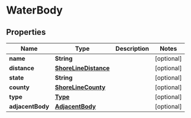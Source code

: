 
# WaterBody

## Properties
Name | Type | Description | Notes
------------ | ------------- | ------------- | -------------
**name** | **String** |  |  [optional]
**distance** | [**ShoreLineDistance**](ShoreLineDistance.md) |  |  [optional]
**state** | **String** |  |  [optional]
**county** | [**ShoreLineCounty**](ShoreLineCounty.md) |  |  [optional]
**type** | [**Type**](Type.md) |  |  [optional]
**adjacentBody** | [**AdjacentBody**](AdjacentBody.md) |  |  [optional]



